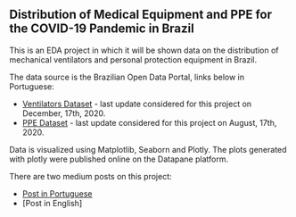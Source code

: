 ## Distribution of Medical Equipment and PPE for the COVID-19 Pandemic in Brazil 

This is an EDA project in which it will be shown data on the distribution of mechanical ventilators and personal protection equipment in Brazil. 

The data source is the Brazilian Open Data Portal, links below in Portuguese:
 - [Ventilators Dataset](https://dados.gov.br/dataset/distribuicao-de-respiradores) - last update considered for this project on December, 17th, 2020. 
 - [PPE Dataset](https://dados.gov.br/dataset/distribuicao-de-equipamentos-de-protecao-individual-e-insumos-covid-19) - last update considered for this project on August, 17th, 2020. 

Data is visualized using Matplotlib, Seaborn and Plotly. The plots generated with plotly were published online on the Datapane platform. 

There are two medium posts on this project:
- [Post in Portuguese]()
- [Post in English]
